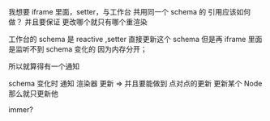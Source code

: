 我想要 iframe 里面，setter，与工作台 共用同一个 schema 的 引用应该如何做？ 并且要保证 更改哪个就只有哪个重渲染

工作台的 schema 是 reactive ,setter 直接更新这个 schema
但是再 iframe 里面是监听不到 schema 变化的 因为内存分开；

所以就算得有一个通知

schema 变化时 通知 渲染器 更新 => 并且要能做到 点对点的更新 更新某个 Node 那么就只更新他

immer?